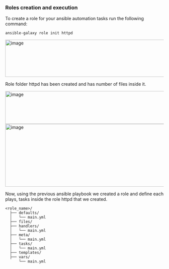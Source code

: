 ### Roles creation and execution 

To create a role for your ansible automation tasks run the following command:

```
ansible-galaxy role init httpd
```
<img width="857" height="118" alt="image" src="https://github.com/user-attachments/assets/f80735b9-d3e4-4bdf-9a43-f9e634f401dc" />

Role folder httpd has been created and has number of files inside it.

<img width="852" height="104" alt="image" src="https://github.com/user-attachments/assets/95979bcf-4388-4b47-a45b-5a7b65db89aa" />

<img width="860" height="199" alt="image" src="https://github.com/user-attachments/assets/ec04e143-498d-455c-821f-00bb57a3bd07" />

Now, using the previous ansible playbook we created a role and define each plays, tasks inside the role httpd that we created.
```
<role_name>/
  ├── defaults/
  │   └── main.yml
  ├── files/
  ├── handlers/
  │   └── main.yml
  ├── meta/
  │   └── main.yml
  ├── tasks/
  │   └── main.yml
  ├── templates/
  ├── vars/
      └── main.yml
```


